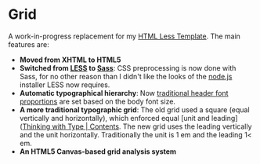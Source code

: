 # Grid

A work-in-progress replacement for my [HTML Less Template](https://github.com/robenkleene/HTML-LESS-Template). The main features are:

- **Moved from XHTML to HTML5**
- **Switched from [LESS](http://lesscss.org/) to [Sass](http://sass-lang.com/)**: CSS preprocessing is now done with Sass, for no other reason than I didn't like the looks of the [node.js](http://nodejs.org/) installer LESS now requires.
- **Automatic typographical hierarchy**: Now [traditional header font proportions](http://retinart.net/typography/typographicscale/) are set based on the body font size.
- **A more traditional typographic grid**: The old grid used a square (equal vertically and horizontally), which enforced equal [unit and leading]([Thinking with Type | Contents](http://www.thinkingwithtype.com/contents/grid/). The new grid uses the leading vertically and the unit horizontally. Traditionally the unit is 1 em and the leading 1< em.
- **An HTML5 Canvas-based grid analysis system**